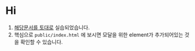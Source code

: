 # Hi

1. [해당문서를 토대로](https://velog.io/@dfd1123/react-create-portal-%EC%97%90-%EB%8C%80%ED%95%98%EC%97%AC) 실습되었습니다.
1. 핵심으로 `public/index.html` 에 보시면 모달을 위한 element가 추가되어있는 것을 확인할 수 있습니다.
